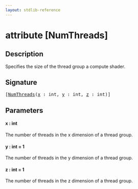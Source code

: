```yaml
---
layout: stdlib-reference
---
```


# attribute [NumThreads]

## Description

Specifies the size of the thread group a compute shader.

## Signature

<pre>
[<a href="numthreads-03">NumThreads</a>(<a href="numthreads-03#decl-x" class="code_param">x</a> : <span class="code_keyword">int</span>, <a href="numthreads-03#decl-y" class="code_param">y</a> : <span class="code_keyword">int</span>, <a href="numthreads-03#decl-z" class="code_param">z</a> : <span class="code_keyword">int</span>)]
</pre>

## Parameters

####  <a id="decl-x"></a>x  : int
The number of threads in the x dimension of a thread group.

####  <a id="decl-y"></a>y  : int = 1
The number of threads in the y dimension of a thread group.

####  <a id="decl-z"></a>z  : int = 1
The number of threads in the z dimension of a thread group.


